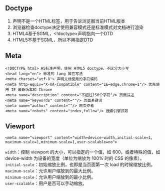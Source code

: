 ## Doctype 
1. <!doctype>声明不是一个HTML标签，用于告诉浏览器当前HTML版本
2. 浏览器检查doctype决定使用兼容模式还是标准模式对文档进行渲染
3. HTML4基于SGML，<!doctype>声明指向一个DTD
2. HTML5不基于SGML，所以不用指定DTD

## Meta

```
<!DOCTYPE html> H5标准声明，使用 HTML5 doctype，不区分大小写
<head lang="en"> 标准的 lang 属性写法
<meta charset="utf-8"> 声明文档使用的字符编码
<meta http-equiv="X-UA-Compatible" content="IE=edge,chrome=1"/> 优先使用 IE 最新版本和 Chrome
<meta name="description" content="不超过150个字符"/> 页面描述
<meta name="keywords" content=""/> 页面关键词
<meta name="author" content=""/> 网页作者
<meta name="robots" content="index,follow"/> 搜索引擎抓取
```

## Viewport

  ```
<meta name="viewport" content="width=device-width,initial-scale=1, maximum-scale=1,minimum-scale=1,user-scalable=no"> 

  ```
`width`：控制 viewport 的大小，可以指定的一个值，如 600，或者特殊的值，如 device-width 为设备的宽度（单位为缩放为 100% 时的 CSS 的像素）。  
`initial-scale`：初始缩放比例，也即是当页面第一次 load 的时候缩放比例。  
`maximum-scale`：允许用户缩放到的最大比例。  
`minimum-scale`：允许用户缩放到的最小比例。  
`user-scalable`：用户是否可以手动缩放。  